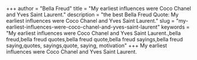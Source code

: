 +++
author = "Bella Freud"
title = "My earliest influences were Coco Chanel and Yves Saint Laurent."
description = "the best Bella Freud Quote: My earliest influences were Coco Chanel and Yves Saint Laurent."
slug = "my-earliest-influences-were-coco-chanel-and-yves-saint-laurent"
keywords = "My earliest influences were Coco Chanel and Yves Saint Laurent.,bella freud,bella freud quotes,bella freud quote,bella freud sayings,bella freud saying,quotes, sayings,quote, saying, motivation"
+++
My earliest influences were Coco Chanel and Yves Saint Laurent.
